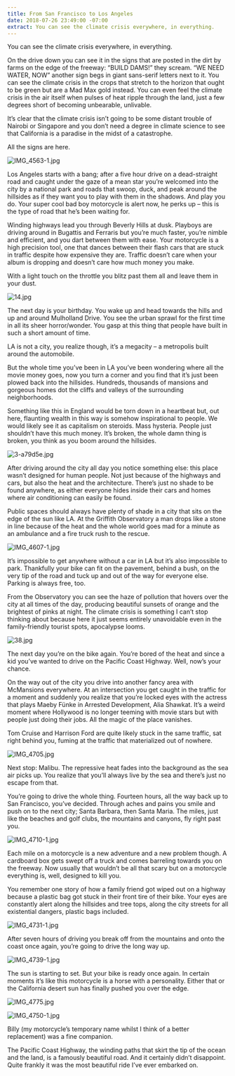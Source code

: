 ```yaml
---
title: From San Francisco to Los Angeles
date: 2018-07-26 23:49:00 -07:00
extract: You can see the climate crisis everywhere, in everything.
---
```


You can see the climate crisis everywhere, in everything. 

On the drive down you can see it in the signs that are posted in the dirt by farms on the edge of the freeway: “BUILD DAMS!” they scream. “WE NEED WATER, NOW” another sign begs in giant sans-serif letters next to it. You can see the climate crisis in the crops that stretch to the horizon that ought to be green but are a Mad Max gold instead. You can even feel the climate crisis in the air itself when pulses of heat ripple through the land, just a few degrees short of becoming unbearable, unlivable. 

It’s clear that the climate crisis isn’t going to be some distant trouble of Nairobi or Singapore and you don’t need a degree in climate science to see that California is a paradise in the midst of a catastrophe. 

All the signs are here.

![IMG_4563-1.jpg](/uploads/IMG_4563-1.jpg)

Los Angeles starts with a bang; after a five hour drive on a dead-straight road and caught under the gaze of a mean star you’re welcomed into the city by a national park and roads that swoop, duck, and peak around the hillsides as if they want you to play with them in the shadows. And play you do. Your super cool bad boy motorcycle is alert now, he perks up – this is the type of road that he’s been waiting for.

Winding highways lead you through Beverly Hills at dusk. Playboys are driving around in Bugattis and Ferraris but you’re much faster, you’re nimble and efficient, and you dart between them with ease. Your motorcycle is a high precision tool, one that dances between their flash cars that are stuck in traffic despite how expensive they are. Traffic doesn’t care when your album is dropping and doesn’t care how much money you make.

With a light touch on the throttle you blitz past them all and leave them in your dust.

![14.jpg](/uploads/14.jpg)

The next day is your birthday. You wake up and head towards the hills and up and around Mulholland Drive. You see the urban sprawl for the first time in all its sheer horror/wonder. You gasp at this thing that people have built in such a short amount of time. 

LA is not a city, you realize though, it’s a megacity – a metropolis built around the automobile. 

But the whole time you’ve been in LA you’ve been wondering where all the movie money goes, now you turn a corner and you find that it’s just been plowed back into the hillsides. Hundreds, thousands of mansions and gorgeous homes dot the cliffs and valleys of the surrounding neighborhoods. 

Something like this in England would be torn down in a heartbeat but, out here, flaunting wealth in this way is somehow inspirational to people. We would likely see it as capitalism on steroids. Mass hysteria. People just shouldn’t have this much money. It’s broken, the whole damn thing is broken, you think as you boom around the hillsides.

![3-a79d5e.jpg](/uploads/3-a79d5e.jpg)

After driving around the city all day you notice something else: this place wasn’t designed for human people. Not just because of the highways and cars, but also the heat and the architecture. There’s just no shade to be found anywhere, as either everyone hides inside their cars and homes where air conditioning can easily be found.

Public spaces should always have plenty of shade in a city that sits on the edge of the sun like LA. At the Griffith Observatory a man drops like a stone in line because of the heat and the whole world goes mad for a minute as an ambulance and a fire truck rush to the rescue.

![IMG_4607-1.jpg](/uploads/IMG_4607-1.jpg)

It’s impossible to get anywhere without a car in LA but it’s also impossible to park. Thankfully your bike can fit on the pavement, behind a bush, on the very tip of the road and tuck up and out of the way for everyone else. Parking is always free, too. 

From the Observatory you can see the haze of pollution that hovers over the city at all times of the day, producing beautiful sunsets of orange and the brightest of pinks at night. The climate crisis is something I can’t stop thinking about because here it just seems entirely unavoidable even in the family-friendly tourist spots, apocalypse looms.

![38.jpg](/uploads/38.jpg)

The next day you’re on the bike again. You’re bored of the heat and since a kid you’ve wanted to drive on the Pacific Coast Highway. Well, now’s your chance. 

On the way out of the city you drive into another fancy area with McMansions everywhere. At an intersection you get caught in the traffic for a moment and suddenly you realize that you’re locked eyes with the actress that plays Maeby Fünke in Arrested Development, Alia Shawkat. It’s a weird moment where Hollywood is no longer teeming with movie stars but with people just doing their jobs. All the magic of the place vanishes.

Tom Cruise and Harrison Ford are quite likely stuck in the same traffic, sat right behind you, fuming at the traffic that materialized out of nowhere.

![IMG_4705.jpg](/uploads/IMG_4705.jpg)

Next stop: Malibu. The repressive heat fades into the background as the sea air picks up. You realize that you’ll always live by the sea and there’s just no escape from that.

You’re going to drive the whole thing. Fourteen hours, all the way back up to San Francisco, you’ve decided. Through aches and pains you smile and push on to the next city; Santa Barbara, then Santa Maria. The miles, just like the beaches and golf clubs, the mountains and canyons, fly right past you.

![IMG_4710-1.jpg](/uploads/IMG_4710-1.jpg)

Each mile on a motorcycle is a new adventure and a new problem though. A cardboard box gets swept off a truck and comes barreling towards you on the freeway. Now usually that wouldn’t be all that scary but on a motorcycle everything is, well, designed to kill you.

You remember one story of how a family friend got wiped out on a highway because a plastic bag got stuck in their front tire of their bike. Your eyes are constantly alert along the hillsides and tree tops, along the city streets for all existential dangers, plastic bags included.

![IMG_4731-1.jpg](/uploads/IMG_4731-1.jpg)

After seven hours of driving you break off from the mountains and onto the coast once again, you’re going to drive the long way up.

![IMG_4739-1.jpg](/uploads/IMG_4739-1.jpg) 

The sun is starting to set. But your bike is ready once again. In certain moments it’s like this motorcycle is a horse with a personality. Either that or the California desert sun has finally pushed you over the edge.

![IMG_4775.jpg](/uploads/IMG_4775.jpg)

![IMG_4750-1.jpg](/uploads/IMG_4750-1.jpg)


Billy (my motorcycle’s temporary name whilst I think of a better replacement) was a fine companion. 

The Pacific Coast Highway, the winding paths that skirt the tip of the ocean and the land, is a famously beautiful road. And it certainly didn’t disappoint. Quite frankly it was the most beautiful ride I’ve ever embarked on.